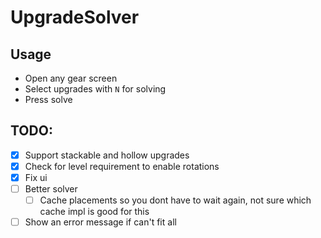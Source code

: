 # UpgradeSolver

## Usage
- Open any gear screen
- Select upgrades with `N` for solving
- Press solve

## TODO:
- [x] Support stackable and hollow upgrades
- [x] Check for level requirement to enable rotations
- [x] Fix ui
- [ ] Better solver
    - [ ] Cache placements so you dont have to wait again, not sure which cache impl is good for this
- [ ] Show an error message if can't fit all